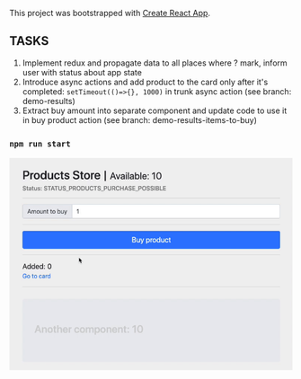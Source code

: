 This project was bootstrapped with [Create React App](https://github.com/facebook/create-react-app).

## TASKS
1. Implement redux and propagate data to all places where ? mark, inform user with status about app state
2. Introduce async actions and add product to the card only after it's completed:
`setTimeout(()=>{}, 1000)` in trunk async action (see branch: demo-results)
3. Extract buy amount into separate component and update code to use it in buy product action (see branch: demo-results-items-to-buy)
### `npm run start`

![Final Result](./results.gif)